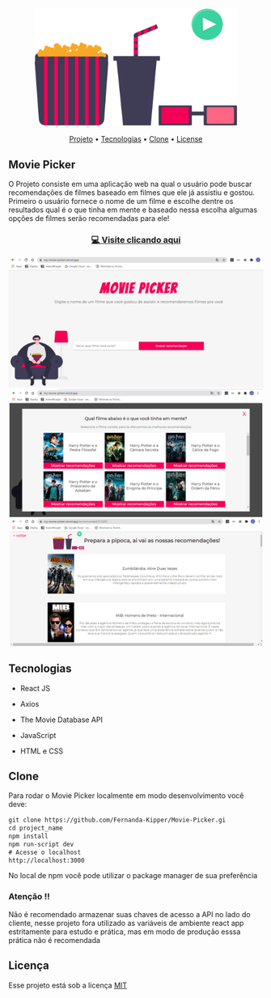 <h1 align="center"><img align="center" src="./public/popcornTime.svg" width="400"></h1>

<p align="center">
 <a href="#project">Projeto</a> •
 <a href="#tech">Tecnologias</a> • 
 <a href="#clone">Clone</a> • 
 <a href="#license">License</a>
</p>

<h2 id="project" >Movie Picker</h2>

O Projeto consiste em uma aplicação web na qual o usuário pode buscar recomendações de filmes baseado em filmes que ele já assistiu e gostou. Primeiro o usuário fornece o nome de um filme e escolhe dentre os resultados qual é o que tinha em mente e baseado nessa escolha algumas opções de filmes serão recomendadas para ele!

<h3 align="center"><a href="https://my-movie-picker.vercel.app/">💻 Visite clicando aqui</a></h3>

<p align="center">
   <img src="./public/landing.png" width="600px">
   <img src="./public/results.png" width="500px">
   <img src="./public/recommended.png" width="500px">
</p>

<h2 id="tech" >Tecnologias</h2>

- React JS

- Axios

- The Movie Database API

- JavaScript

- HTML e CSS

<h2 id="clone" >Clone</h2>

Para rodar o Movie Picker localmente em modo desenvolvimento você deve:

```
git clone https://github.com/Fernanda-Kipper/Movie-Picker.gi
cd project_name
npm install
npm run-script dev
# Acesse o localhost
http://localhost:3000
```

No local de npm você pode utilizar o package manager de sua preferência

### Atenção ‼

Não é recomendado armazenar suas chaves de acesso a API no lado do cliente, nesse projeto fora utilizado as variáveis de ambiente react app estritamente para estudo e prática, mas em modo de produção esssa prática não é recomendada 

<h2 id="license">Licença</h2>

Esse projeto está sob a licença [MIT](LICENSE)

